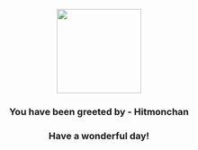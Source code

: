 <p align="center">
    <img src="https://raw.githubusercontent.com/PokeAPI/sprites/master/sprites/pokemon/107.png" width="150" height="150">
</p>
<h3 align="center">You have been greeted by - <b>Hitmonchan</b></h3>
<h3 align="center">Have a wonderful day!</h3>
